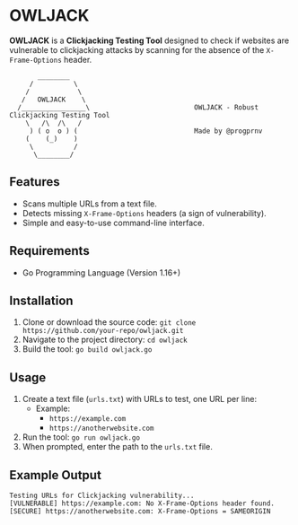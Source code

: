 # OWLJACK

**OWLJACK** is a **Clickjacking Testing Tool** designed to check if websites are vulnerable to clickjacking attacks by scanning for the absence of the `X-Frame-Options` header.
```
       ________        
     /          \      
    /            \     
   /   OWLJACK    \                                
  /________________\                          OWLJACK - Robust Clickjacking Testing Tool         
    \   /\  /\   /     
     ) ( o  o ) (                             Made by @progprnv
    (    (_)    )      
     \          /       
      \________/
```
 


## Features
- Scans multiple URLs from a text file.
- Detects missing `X-Frame-Options` headers (a sign of vulnerability).
- Simple and easy-to-use command-line interface.


## Requirements
- Go Programming Language (Version 1.16+)

## Installation
1. Clone or download the source code: `git clone https://github.com/your-repo/owljack.git`
2. Navigate to the project directory: `cd owljack`
3. Build the tool: `go build owljack.go`

## Usage
1. Create a text file (`urls.txt`) with URLs to test, one URL per line:
   - Example:
     - `https://example.com`
     - `https://anotherwebsite.com`
2. Run the tool: `go run owljack.go`
3. When prompted, enter the path to the `urls.txt` file.

## Example Output
`Testing URLs for Clickjacking vulnerability...`  
`[VULNERABLE] https://example.com: No X-Frame-Options header found.`  
`[SECURE] https://anotherwebsite.com: X-Frame-Options = SAMEORIGIN`

